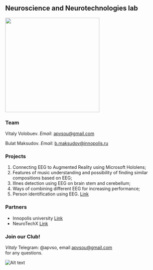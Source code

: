 ## Neuroscience and Neurotechnologies lab
<p align="left">
  <img src=https://neurotechx.github.io/studentclubs/images/NaNLab.png" width="300">
</p>

### Team
Vitaly Volobuev. *Email*: apvsou@gmail.com

Bulat Maksudov. *Email*: b.maksudov@innopolis.ru

### Projects
1. Connecting EEG to Augmented Reality using Microsoft Hololens; 
2. Features of music understanding and possibility of finding similar compositions based on EEG;
3. Illnes detection using EEG on brain stem and cerebellum;
4. Ways of combining different EEG for increasing performance;
5. Person identification using EEG. [Link](https://github.com/VitalyVV/EEG_authorization)

### Partners
* Innopolis university [Link](https://university.innopolis.ru/en/)
* NeuroTechX [Link](https://neurotechx.github.io/studentclubs/)

### Join our Club!
_Vitaly_ Telegram: @apvso, email apvsou@gmail.com <br />
for any questions.

![Alt text](https://user-images.githubusercontent.com/29627794/47715815-f1ae6500-dc51-11e8-923f-558969e3cce6.png)
